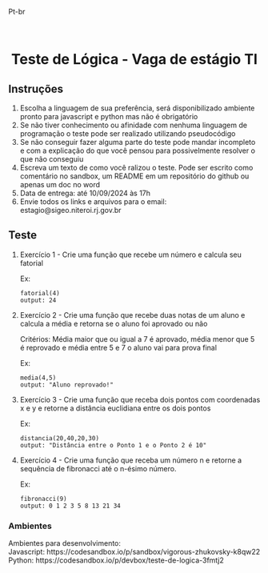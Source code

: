 <a name="readme-top">Pt-br</a>

<br />
<h1 align="center">Teste de Lógica - Vaga de estágio TI </h1>

  <h2>Instruções</h2>
  <ol>
    <li>Escolha a linguagem de sua preferência, será disponibilizado ambiente pronto para javascript e python mas não é obrigatório</li>
    <li>Se não tiver conhecimento ou afinidade com nenhuma linguagem de programação o teste pode ser realizado utilizando pseudocódigo</li>
    <li>Se não conseguir fazer alguma parte do teste pode mandar incompleto e com a explicação do que você pensou para possivelmente resolver o que não conseguiu</li>
    <li>Escreva um texto de como você ralizou o teste. Pode ser escrito como comentário no sandbox, um README em um repositório do github ou apenas um doc no word</li>
    <li>Data de entrega: até 10/09/2024 às 17h</li>
    <li>Envie todos os links e arquivos para o email: estagio@sigeo.niteroi.rj.gov.br</li>
  </ol>

## Teste

<ol>
  <li>
    <p>Exercício 1 - Crie uma função que recebe um número e calcula seu fatorial</p>
    <p>Ex:</p>
    
    
    fatorial(4) 
    output: 24
  </li>
  <li>
    <p>Exercício 2 - Crie uma função que recebe duas notas de um aluno e calcula a média e retorna se o aluno foi aprovado ou não</p>
    <p>Critérios: Média maior que ou igual a 7 é aprovado, média menor que 5 é reprovado e média entre 5 e 7 o aluno vai para prova final</p>
    <p>Ex:</p>
    
    
    media(4,5) 
    output: "Aluno reprovado!"
  </li>
  <li>
    <p>Exercício 3 - Crie uma função que receba dois pontos com coordenadas x e y e retorne a distância euclidiana entre os dois pontos</p>
    <p>Ex:</p>
    
    
    distancia(20,40,20,30) 
    output: "Distância entre o Ponto 1 e o Ponto 2 é 10"
  </li>
  <li>
    <p>Exercício 4 - Crie uma função que receba um número n e retorne a sequência de
  fibronacci até o n-ésimo número.</p>
    <p>Ex:</p>
    
    
    fibronacci(9)
    output: 0 1 2 3 5 8 13 21 34
  </li>
</ol>
<h3>Ambientes</h3>
Ambientes para desenvolvimento:
<br/>
Javascript: https://codesandbox.io/p/sandbox/vigorous-zhukovsky-k8qw22
<br/>
Python: https://codesandbox.io/p/devbox/teste-de-logica-3fmtj2
